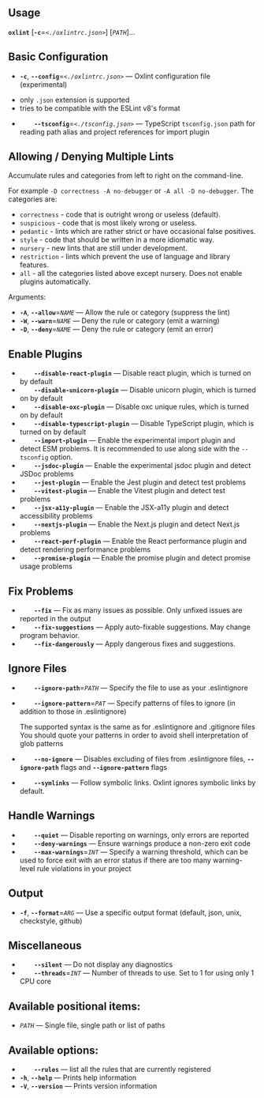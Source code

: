 ## Usage

**`oxlint`** \[**`-c`**=_`<./oxlintrc.json>`_\] \[_`PATH`_\]...

## Basic Configuration

- **`-c`**, **`--config`**=_`<./oxlintrc.json>`_ &mdash;
  Oxlint configuration file (experimental)

* only `.json` extension is supported
* tries to be compatible with the ESLint v8's format

- **`    --tsconfig`**=_`<./tsconfig.json>`_ &mdash;
  TypeScript `tsconfig.json` path for reading path alias and project references for import plugin

## Allowing / Denying Multiple Lints

Accumulate rules and categories from left to right on the command-line.

For example `-D correctness -A no-debugger` or `-A all -D no-debugger`.
The categories are:

- `correctness` - code that is outright wrong or useless (default).
- `suspicious` - code that is most likely wrong or useless.
- `pedantic` - lints which are rather strict or have occasional false positives.
- `style` - code that should be written in a more idiomatic way.
- `nursery` - new lints that are still under development.
- `restriction` - lints which prevent the use of language and library features.
- `all` - all the categories listed above except nursery. Does not enable plugins automatically.

Arguments:

- **`-A`**, **`--allow`**=_`NAME`_ &mdash;
  Allow the rule or category (suppress the lint)
- **`-W`**, **`--warn`**=_`NAME`_ &mdash;
  Deny the rule or category (emit a warning)
- **`-D`**, **`--deny`**=_`NAME`_ &mdash;
  Deny the rule or category (emit an error)

## Enable Plugins

- **`    --disable-react-plugin`** &mdash;
  Disable react plugin, which is turned on by default
- **`    --disable-unicorn-plugin`** &mdash;
  Disable unicorn plugin, which is turned on by default
- **`    --disable-oxc-plugin`** &mdash;
  Disable oxc unique rules, which is turned on by default
- **`    --disable-typescript-plugin`** &mdash;
  Disable TypeScript plugin, which is turned on by default
- **`    --import-plugin`** &mdash;
  Enable the experimental import plugin and detect ESM problems. It is recommended to use along side with the `--tsconfig` option.
- **`    --jsdoc-plugin`** &mdash;
  Enable the experimental jsdoc plugin and detect JSDoc problems
- **`    --jest-plugin`** &mdash;
  Enable the Jest plugin and detect test problems
- **`    --vitest-plugin`** &mdash;
  Enable the Vitest plugin and detect test problems
- **`    --jsx-a11y-plugin`** &mdash;
  Enable the JSX-a11y plugin and detect accessibility problems
- **`    --nextjs-plugin`** &mdash;
  Enable the Next.js plugin and detect Next.js problems
- **`    --react-perf-plugin`** &mdash;
  Enable the React performance plugin and detect rendering performance problems
- **`    --promise-plugin`** &mdash;
  Enable the promise plugin and detect promise usage problems

## Fix Problems

- **`    --fix`** &mdash;
  Fix as many issues as possible. Only unfixed issues are reported in the output
- **`    --fix-suggestions`** &mdash;
  Apply auto-fixable suggestions. May change program behavior.
- **`    --fix-dangerously`** &mdash;
  Apply dangerous fixes and suggestions.

## Ignore Files

- **`    --ignore-path`**=_`PATH`_ &mdash;
  Specify the file to use as your .eslintignore
- **`    --ignore-pattern`**=_`PAT`_ &mdash;
  Specify patterns of files to ignore (in addition to those in .eslintignore)

  The supported syntax is the same as for .eslintignore and .gitignore files You should quote your patterns in order to avoid shell interpretation of glob patterns

- **`    --no-ignore`** &mdash;
  Disables excluding of files from .eslintignore files, **`--ignore-path`** flags and **`--ignore-pattern`** flags
- **`    --symlinks`** &mdash;
  Follow symbolic links. Oxlint ignores symbolic links by default.

## Handle Warnings

- **`    --quiet`** &mdash;
  Disable reporting on warnings, only errors are reported
- **`    --deny-warnings`** &mdash;
  Ensure warnings produce a non-zero exit code
- **`    --max-warnings`**=_`INT`_ &mdash;
  Specify a warning threshold, which can be used to force exit with an error status if there are too many warning-level rule violations in your project

## Output

- **`-f`**, **`--format`**=_`ARG`_ &mdash;
  Use a specific output format (default, json, unix, checkstyle, github)

## Miscellaneous

- **`    --silent`** &mdash;
  Do not display any diagnostics
- **`    --threads`**=_`INT`_ &mdash;
  Number of threads to use. Set to 1 for using only 1 CPU core

## Available positional items:

- _`PATH`_ &mdash;
  Single file, single path or list of paths

## Available options:

- **`    --rules`** &mdash;
  list all the rules that are currently registered
- **`-h`**, **`--help`** &mdash;
  Prints help information
- **`-V`**, **`--version`** &mdash;
  Prints version information
